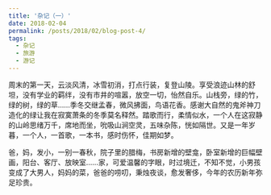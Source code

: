 ```yaml
---
title: '杂记（一）'
date: 2018-02-04
permalink: /posts/2018/02/blog-post-4/
tags:
  - 杂记
  - 旅游
  - 游记
---
```


周末的第一天，云淡风清，冰雪初消，打点行装，复登山陵。享受浪迹山林的舒坦，没有学业的羁绊，没有市井的喧嚣，放空一切，怡然自乐。山栈旁，绿的竹，绿的树，绿的草……季冬交继孟春，微风拂面，鸟语花香。感谢大自然的鬼斧神刀造化的绿让我在寂寞萧条的冬季莫名释然。踏歌而行，柔情似水，一个人在这寂静的山岭思绪万千，席地而坐，吮吸山涧空灵，五味杂陈，恍如隔世。又是一年岁暮，一个人，一首歌，一本书，感时伤怀，佳期如梦。

爸，妈，发小，一别一春秋，院子里的腊梅，书房新增的壁龛，卧室新增的巨幅壁画，阳台、客厅、放映室……家，可爱温馨的字眼，时过境迁，不知不觉，小男孩变成了大男人，妈妈的菜，爸爸的唠叨，秉烛夜谈，愈发奢侈，今年的农历新年弥足珍贵。

